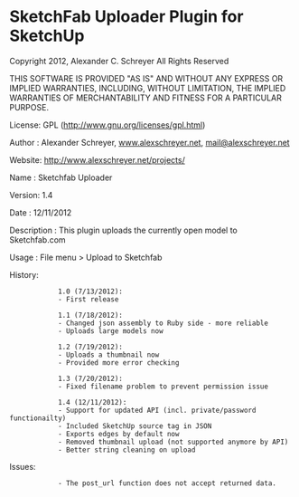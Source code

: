 SketchFab Uploader Plugin for SketchUp
======================================

Copyright 2012, Alexander C. Schreyer
All Rights Reserved

THIS SOFTWARE IS PROVIDED "AS IS" AND WITHOUT ANY EXPRESS OR IMPLIED WARRANTIES, 
INCLUDING, WITHOUT LIMITATION, THE IMPLIED WARRANTIES OF MERCHANTABILITY AND 
FITNESS FOR A PARTICULAR PURPOSE.

License:        GPL (http://www.gnu.org/licenses/gpl.html)

Author :        Alexander Schreyer, www.alexschreyer.net, mail@alexschreyer.net

Website:        http://www.alexschreyer.net/projects/

Name :          Sketchfab Uploader

Version:        1.4

Date :          12/11/2012

Description :   This plugin uploads the currently open model to Sketchfab.com

Usage :         File menu > Upload to Sketchfab

History:

                1.0 (7/13/2012):
                - First release
                
                1.1 (7/18/2012):
                - Changed json assembly to Ruby side - more reliable
                - Uploads large models now
                
                1.2 (7/19/2012):
                - Uploads a thumbnail now
                - Provided more error checking
                
                1.3 (7/20/2012):
                - Fixed filename problem to prevent permission issue
                
                1.4 (12/11/2012):
                - Support for updated API (incl. private/password functionailty)
                - Included SketchUp source tag in JSON
                - Exports edges by default now
                - Removed thumbnail upload (not supported anymore by API)
                - Better string cleaning on upload

Issues:

                - The post_url function does not accept returned data.
